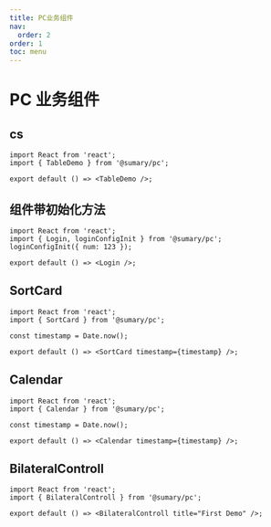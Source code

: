 ```yaml
---
title: PC业务组件
nav:
  order: 2
order: 1
toc: menu
---
```


# PC 业务组件

## cs

```tsx
import React from 'react';
import { TableDemo } from '@sumary/pc';

export default () => <TableDemo />;
```

## 组件带初始化方法

```tsx
import React from 'react';
import { Login, loginConfigInit } from '@sumary/pc';
loginConfigInit({ num: 123 });

export default () => <Login />;
```

## SortCard

```tsx
import React from 'react';
import { SortCard } from '@sumary/pc';

const timestamp = Date.now();

export default () => <SortCard timestamp={timestamp} />;
```

## Calendar

```tsx
import React from 'react';
import { Calendar } from '@sumary/pc';

const timestamp = Date.now();

export default () => <Calendar timestamp={timestamp} />;
```

## BilateralControll

```tsx
import React from 'react';
import { BilateralControll } from '@sumary/pc';

export default () => <BilateralControll title="First Demo" />;
```
